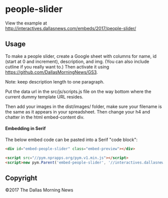 # people-slider

View the example at http://interactives.dallasnews.com/embeds/2017/people-slider/

## Usage
To make a people slider, create a Google sheet with columns for name, id (start at 0 and increment), description, and img. (You can also include cutline if you really want to.) Then activate it using https://github.com/DallasMorningNews/GS3.

Note: keep description length to one paragraph.

Put the data url in the src/js/scripts.js file on the way bottom where the current dummy template URL resides.

Then add your images in the dist/images/ folder, make sure your filename is the same as it appears in your spreadsheet. Then change your h4 and chatter in the html embed-content div.

#### Embedding in Serif

The below embed code can be pasted into a Serif "code block":

```html
<div id="embed-people-slider" class="embed-preview"></div>

<script src="//pym.nprapps.org/pym.v1.min.js"></script>
<script>new pym.Parent('embed-people-slider', '//interactives.dallasnews.com/embeds/2017/people-slider/', {})</script>
```

## Copyright

&copy;2017 The Dallas Morning News
